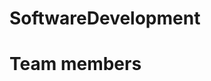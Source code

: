 # SoftwareDevelopment
<html>
<head>
<title>Smart Gardening</title>
</head>
<body>
<h1>Team members</h1>
</body>
</html>


